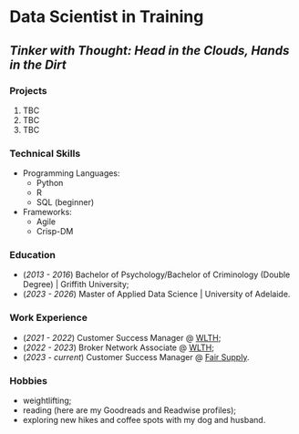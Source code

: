 # Data Scientist in Training
## _Tinker with Thought: Head in the Clouds, Hands in the Dirt_

### Projects
1. TBC
2. TBC
3. TBC

### Technical Skills
- Programming Languages:
  - Python
  - R
  - SQL (beginner)
- Frameworks:
  - Agile
  - Crisp-DM

### Education
- (_2013 - 2016_) Bachelor of Psychology/Bachelor of Criminology (Double Degree) | Griffith University;
- (_2023 - 2026_) Master of Applied Data Science | University of Adelaide.

### Work Experience 
- (_2021 - 2022_) Customer Success Manager @ [WLTH](wlth.com);
- (_2022 - 2023_) Broker Network Associate @ [WLTH](wlth.com);
- (_2023 - current_) Customer Success Manager @ [Fair Supply](fairsupply.com).

### Hobbies
- weightlifting;
- reading (here are my Goodreads and Readwise profiles);
- exploring new hikes and coffee spots with my dog and husband.
